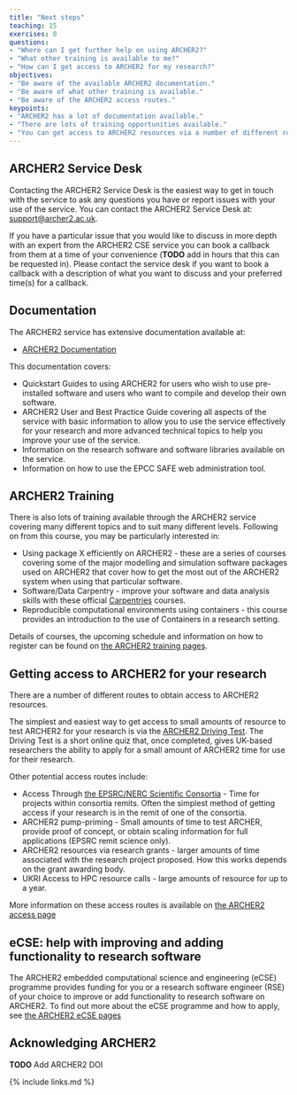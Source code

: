 ```yaml
---
title: "Next steps"
teaching: 15
exercises: 0
questions:
- "Where can I get further help on using ARCHER2?"
- "What other training is available to me?"
- "How can I get access to ARCHER2 for my research?"
objectives:
- "Be aware of the available ARCHER2 documentation."
- "Be aware of what other training is available."
- "Be aware of the ARCHER2 access routes."
keypoints:
- "ARCHER2 has a lot of documentation available."
- "There are lots of training opportunities available."
- "You can get access to ARCHER2 resources via a number of different routes."
---
```


## ARCHER2 Service Desk

Contacting the ARCHER2 Service Desk is the easiest way to get in touch with the service to ask
any questions you have or report issues with your use of the service. You can contact the 
ARCHER2 Service Desk at: [support@archer2.ac.uk](mailto:support@archer2.ac.uk).

If you have a particular issue that you would like to discuss in more depth with an expert
from the ARCHER2 CSE service you can book a callback from them at a time of your convenience
(**TODO** add in hours that this can be requested in). Please contact the service desk if you
want to book a callback with a description of what you want to discuss and your preferred
time(s) for a callback.

## Documentation

The ARCHER2 service has extensive documentation available at:

* [ARCHER2 Documentation](https://docs.archer2.ac.uk)

This documentation covers:

* Quickstart Guides to using ARCHER2 for users who wish to use pre-installed software and users
  who want to compile and develop their own software.
* ARCHER2 User and Best Practice Guide covering all aspects of the service with basic information
  to allow you to use the service effectively for your research and more advanced technical topics
  to help you improve your use of the service.
* Information on the research software and software libraries available on the service.
* Information on how to use the EPCC SAFE web administration tool.

## ARCHER2 Training

There is also lots of training available through the ARCHER2 service covering many different topics
and to suit many different levels. Following on from this course, you may be particularly interested in:

* Using package X efficiently on ARCHER2 - these are a series of courses covering some of the major modelling and
  simulation software packages used on ARCHER2 that cover how to get the most out of the ARCHER2 
  system when using that particular software.
* Software/Data Carpentry - improve your software and data analysis skills with these official
  [Carpentries](https://www.carpentries.org) courses.
* Reproducible computational environments using containers - this course provides an introduction to the use of Containers in a research setting.

Details of courses, the upcoming schedule and information on how to register can be found on
[the ARCHER2 training pages](https://www.archer2.ac.uk/training/).

## Getting access to ARCHER2 for your research

There are a number of different routes to obtain access to ARCHER2 resources.

The simplest and easiest way to get access to small amounts of resource to test ARCHER2 for your
research is via the [ARCHER2 Driving Test](https://www.archer2.ac.uk/training/driving-test.html). 
The Driving Test is a short online quiz that, once completed, gives UK-based researchers the
ability to apply for a small amount of ARCHER2 time for use for their research.

Other potential access routes include:

* Access Through [the EPSRC/NERC Scientific Consortia](https://www.archer2.ac.uk/research/consortia/) - Time for projects within consortia remits. Often the simplest method of getting access if your research is in the remit of one of the consortia.
* ARCHER2 pump-priming - Small amounts of time to test ARCHER, provide proof of concept, or obtain scaling information for full applications (EPSRC remit science only).
* ARCHER2 resources via research grants - larger amounts of time associated with the research project proposed. How this works depends on the grant awarding body.
* UKRI Access to HPC resource calls - large amounts of resource for up to a year.

More information on these access routes is available on
[the ARCHER2 access page](https://www.archer2.ac.uk/support-access/access.html)

## eCSE: help with improving and adding functionality to research software

The ARCHER2 embedded computational science and engineering (eCSE) programme provides funding 
for you or a research software engineer (RSE) of your choice to improve or add functionality
to research software on ARCHER2. To find out more about the eCSE programme and how to apply,
see [the ARCHER2 eCSE pages](https://www.archer2.ac.uk/ecse/)

## Acknowledging ARCHER2

**TODO** Add ARCHER2 DOI

{% include links.md %}

